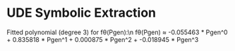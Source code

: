 # UDE Symbolic Extraction

Fitted polynomial (degree 3) for fθ(Pgen):\n
fθ(Pgen) ≈ -0.055463 * Pgen^0 + 0.835818 * Pgen^1 + 0.000875 * Pgen^2 + -0.018945 * Pgen^3

